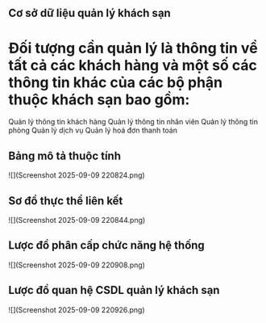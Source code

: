 ## Cơ sở dữ liệu quản lý khách sạn
# Đối tượng cần quản lý là thông tin về tất cả các khách hàng và một số các thông tin khác của các bộ phận thuộc khách sạn bao gồm:
Quản lý thông tin khách hàng
Quản lý thông tin nhân viên
Quản lý thông tin phòng
Quản lý dịch vụ
Quản lý hoá đơn thanh toán 

## Bảng mô tả thuộc tính 
![](Screenshot 2025-09-09 220824.png)

## Sơ đồ thực thể liên kết 
![](Screenshot 2025-09-09 220844.png)

## Lược đồ phân cấp chức năng hệ thống 
![](Screenshot 2025-09-09 220908.png)

## Lược đồ quan hệ CSDL  quản lý khách sạn
![](Screenshot 2025-09-09 220926.png)
